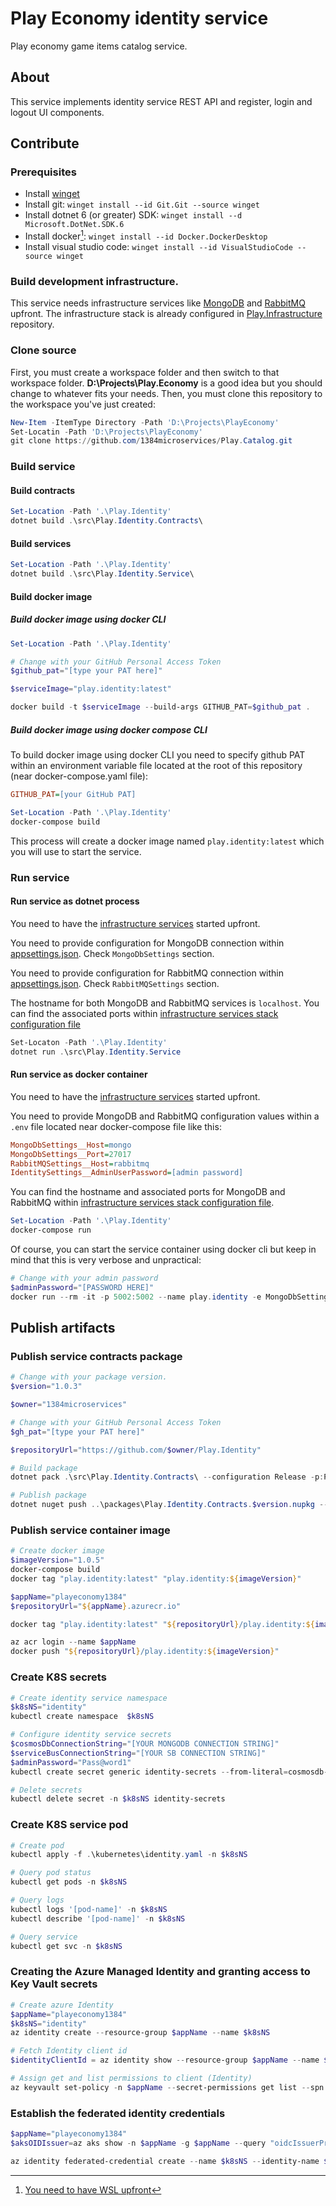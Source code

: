 # Play Economy identity service
Play economy game items catalog service.

## About
This service implements identity service REST API and register, login and logout UI components.

## Contribute
### Prerequisites
* Install [winget](https://learn.microsoft.com/en-us/windows/package-manager/winget/)
* Install git: `winget install --id Git.Git --source winget`
* Install dotnet 6 (or greater) SDK: `winget install --d Microsoft.DotNet.SDK.6`
* Install docker[^wsl]: `winget install --id Docker.DockerDesktop`
* Install visual studio code: `winget install --id VisualStudioCode --source winget`

### Build development infrastructure.
This service needs infrastructure services like [MongoDB](https://www.mongodb.com) and [RabbitMQ](https://www.rabbitmq.com) upfront. The infrastructure stack is already configured in [Play.Infrastructure](https://github.com/1384microservices/Play.Infrastructure) repository.

### Clone source
First, you must create a workspace folder and then switch to that workspace folder. **D:\Projects\Play.Economy** is a good idea but you should change to whatever fits your needs. Then, you must clone this repository to the workspace you've just created:

```powershell
New-Item -ItemType Directory -Path 'D:\Projects\PlayEconomy'
Set-Locatin -Path 'D:\Projects\PlayEconomy'
git clone https://github.com/1384microservices/Play.Catalog.git
```

### Build service
#### Build contracts
```powershell
Set-Location -Path '.\Play.Identity'
dotnet build .\src\Play.Identity.Contracts\
```

#### Build services
```powershell
Set-Location -Path '.\Play.Identity'
dotnet build .\src\Play.Identity.Service\
```

#### Build docker image
##### Build docker image using docker CLI
```powershell
Set-Location -Path '.\Play.Identity'

# Change with your GitHub Personal Access Token
$github_pat="[type your PAT here]"

$serviceImage="play.identity:latest"

docker build -t $serviceImage --build-args GITHUB_PAT=$github_pat .
```
##### Build docker image using docker compose CLI
To build docker image using docker CLI you need to specify github PAT within an environment variable file located at the root of this repository (near docker-compose.yaml file):

```ini
GITHUB_PAT=[your GitHub PAT]
```

```powershell
Set-Location -Path '.\Play.Identity'
docker-compose build
```

This process will create a docker image named `play.identity:latest` which you will use to start the service.

### Run service
#### Run service as dotnet process
You need to have the [infrastructure services](https://github.com/1384microservices/Play.Infrastructure) started upfront.

You need to provide configuration for MongoDB connection within [appsettings.json](src/Play.Identity.Service/appsettings.json). Check `MongoDbSettings` section.

You need to provide configuration for RabbitMQ connection within [appsettings.json](src/Play.Identity.Service/appsettings.json). Check `RabbitMQSettings` section.

The hostname for both MongoDB and RabbitMQ services is `localhost`. You can find the associated ports within [infrastructure services stack configuration file](https://github.com/1384microservices/Play.Infrastructure/blob/master/src/docker-compose.yml)

```powershell
Set-Locaton -Path '.\Play.Identity'
dotnet run .\src\Play.Identity.Service
```

#### Run service as docker container
You need to have the [infrastructure services](https://github.com/1384microservices/Play.Infrastructure) started upfront.

You need to provide MongoDB and RabbitMQ configuration values within a `.env` file located near docker-compose file like this:
```ini
MongoDbSettings__Host=mongo
MongoDbSettings__Port=27017
RabbitMQSettings__Host=rabbitmq
IdentitySettings__AdminUserPassword=[admin password]
```

You can find the hostname and associated ports for MongoDB and RabbitMQ within [infrastructure services stack configuration file](https://github.com/1384microservices/Play.Infrastructure/blob/master/src/docker-compose.yml).

```powershell
Set-Location -Path '.\Play.Identity'
docker-compose run
```

Of course, you can start the service container using docker cli but keep in mind that this is very verbose and unpractical:

```powershell
# Change with your admin password
$adminPassword="[PASSWORD HERE]"
docker run --rm -it -p 5002:5002 --name play.identity -e MongoDbSettings__Host=mongo -e MongoDbSettings__Port=27017 -e RabbitMQSettings__Host=rabbitmq -e IdentitySettings__AdminUserPassword=$adminPassword --network src_default play.identity:latest
```

## Publish artifacts
### Publish service contracts package
```powershell
# Change with your package version.
$version="1.0.3"

$owner="1384microservices"

# Change with your GitHub Personal Access Token
$gh_pat="[type your PAT here]"

$repositoryUrl="https://github.com/$owner/Play.Identity"

# Build package
dotnet pack .\src\Play.Identity.Contracts\ --configuration Release -p:PackageVersion=$version -p:RepositoryUrl=$repositoryUrl -o ..\packages\

# Publish package
dotnet nuget push ..\packages\Play.Identity.Contracts.$version.nupkg --api-key $gh_pat --source "github"
```

### Publish service container image
```powershell
# Create docker image
$imageVersion="1.0.5"
docker-compose build
docker tag "play.identity:latest" "play.identity:${imageVersion}"

$appName="playeconomy1384"
$repositoryUrl="${appName}.azurecr.io"

docker tag "play.identity:latest" "${repositoryUrl}/play.identity:${imageVersion}"

az acr login --name $appName
docker push "${repositoryUrl}/play.identity:${imageVersion}"
```

### Create K8S secrets
```powershell
# Create identity service namespace
$k8sNS="identity"
kubectl create namespace  $k8sNS

# Configure identity service secrets
$cosmosDbConnectionString="[YOUR MONGODB CONNECTION STRING]"
$serviceBusConnectionString="[YOUR SB CONNECTION STRING]"
$adminPassword="Pass@word1"
kubectl create secret generic identity-secrets --from-literal=cosmosdb-connectionstring=$cosmosDbConnectionString --from-literal=servicebus-connectionstring=$serviceBusConnectionString --from-literal=admin-password=$adminPassword -n $k8sNS

# Delete secrets
kubectl delete secret -n $k8sNS identity-secrets
```

### Create K8S service pod
```powershell
# Create pod
kubectl apply -f .\kubernetes\identity.yaml -n $k8sNS

# Query pod status
kubectl get pods -n $k8sNS

# Query logs
kubectl logs '[pod-name]' -n $k8sNS
kubectl describe '[pod-name]' -n $k8sNS

# Query service
kubectl get svc -n $k8sNS
```

### Creating the Azure Managed Identity and granting access to Key Vault secrets
```powershell
# Create azure Identity
$appName="playeconomy1384"
$k8sNS="identity"
az identity create --resource-group $appName --name $k8sNS

# Fetch Identity client id
$identityClientId = az identity show --resource-group $appName --name $k8sNS --query clientId -otsv

# Assign get and list permissions to client (Identity)
az keyvault set-policy -n $appName --secret-permissions get list --spn $identityClientId
```

### Establish the federated identity credentials
```powershell
$appName="playeconomy1384"
$aksOIDIssuer=az aks show -n $appName -g $appName --query "oidcIssuerProfile.issuerUrl" -otsv

az identity federated-credential create --name $k8sNS --identity-name $k8sNS --resource-group $appName --issuer $aksOIDIssuer --subject "system:serviceaccount:${k8sNS}:${k8sNS}--serviceaccount"
```































[^wsl]:[You need to have WSL upfront](https://learn.microsoft.com/en-us/windows/wsl/)